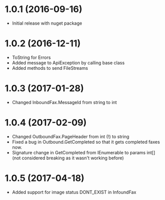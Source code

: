 <a name="1.0.0"></a>
<a name="1.0.1"></a>
# 1.0.1 (2016-09-16)

* Initial release with nuget package

<a name="1.0.2"></a>
# 1.0.2 (2016-12-11)

* ToString for Errors
* Added message to ApiException by calling base class
* Added methods to send FileStreams

<a name="1.0.3"></a>
# 1.0.3 (2017-01-28)

* Changed InboundFax.MessageId from string to int

<a name="1.0.4"></a>
# 1.0.4 (2017-02-09)

* Changed OutboundFax.PageHeader from int (!) to string
* Fixed a bug in Outbound.GetCompleted so that it gets completed faxes now.
* Signature change in GetCompleted from IEnumerable<int> to params int[] (not considered breaking as it wasn't working before)

<a name="1.0.5"></a>
# 1.0.5 (2017-04-18)

* Added support for image status DONT_EXIST in InfoundFax 